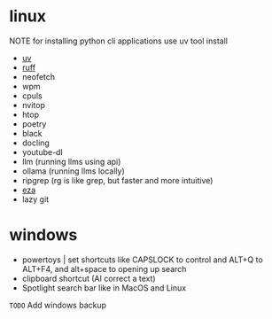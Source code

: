 # linux
NOTE for installing python cli applications use uv tool install
- [uv](https://docs.astral.sh/uv/getting-started/installation/)
- [ruff](https://docs.astral.sh/ruff/installation/)
- neofetch
- wpm
- cpuls
- nvitop
- htop
- poetry
- black
- docling
- youtube-dl
- llm (running llms using api)
- ollama (running llms locally)
- ripgrep (rg is like grep, but faster and more intuitive)
- [eza](https://eza.rocks/) 
- lazy git
# windows

- powertoys | set shortcuts like CAPSLOCK to control and ALT+Q to ALT+F4, and alt+space to opening up search
- clipboard shortcut (AI correct a text)
- Spotlight search bar like in MacOS and Linux

`TODO` Add windows backup
